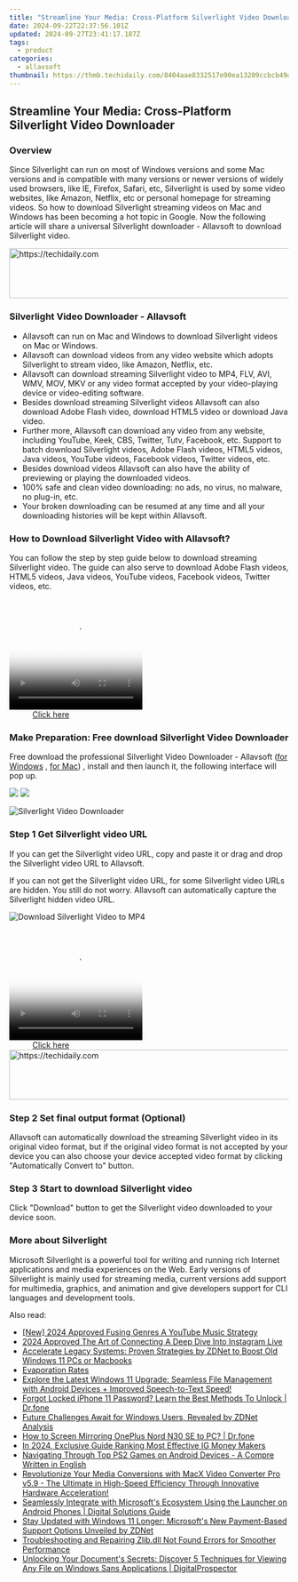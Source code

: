 ```yaml
---
title: "Streamline Your Media: Cross-Platform Silverlight Video Downloader"
date: 2024-09-22T22:37:56.101Z
updated: 2024-09-27T23:41:17.187Z
tags:
  - product
categories:
  - allavsoft
thumbnail: https://thmb.techidaily.com/8404aae8332517e90ea13209ccbcb49d56b9cbe41228f9bbeee698b42d6caf34.jpg
---
```


## Streamline Your Media: Cross-Platform Silverlight Video Downloader

### Overview

Since Silverlight can run on most of Windows versions and some Mac versions and is compatible with many versions or newer versions of widely used browsers, like IE, Firefox, Safari, etc, Silverlight is used by some video websites, like Amazon, Netflix, etc or personal homepage for streaming videos. So how to download Silverlight streaming videos on Mac and Windows has been becoming a hot topic in Google. Now the following article will share a universal Silverlight downloader - Allavsoft to download Silverlight video.

<!-- affiliate ads begin -->
<a href="https://laganoo.pxf.io/c/5597632/1484939/16446" target="_top" id="1484939">
  <img src="//a.impactradius-go.com/display-ad/16446-1484939" border="0" alt="https://techidaily.com" width="728" height="90"/>
</a>
<img height="0" width="0" src="https://laganoo.pxf.io/i/5597632/1484939/16446" style="position:absolute;visibility:hidden;" border="0" />
<!-- affiliate ads end -->

### Silverlight Video Downloader - Allavsoft

* Allavsoft can run on Mac and Windows to download Silverlight videos on Mac or Windows.
* Allavsoft can download videos from any video website which adopts Silverlight to stream video, like Amazon, Netflix, etc.
* Allavsoft can download streaming Silverlight video to MP4, FLV, AVI, WMV, MOV, MKV or any video format accepted by your video-playing device or video-editing software.
* Besides download streaming Silverlight videos Allavsoft can also download Adobe Flash video, download HTML5 video or download Java video.
* Further more, Allavsoft can download any video from any website, including YouTube, Keek, CBS, Twitter, Tutv, Facebook, etc. Support to batch download Silverlight videos, Adobe Flash videos, HTML5 videos, Java videos, YouTube videos, Facebook videos, Twitter videos, etc.
* Besides download videos Allavsoft can also have the ability of previewing or playing the downloaded videos.
* 100% safe and clean video downloading: no ads, no virus, no malware, no plug-in, etc.
* Your broken downloading can be resumed at any time and all your downloading histories will be kept within Allavsoft.

### How to Download Silverlight Video with Allavsoft?

You can follow the step by step guide below to download streaming Silverlight video. The guide can also serve to download Adobe Flash videos, HTML5 videos, Java videos, YouTube videos, Facebook videos, Twitter videos, etc.

<!-- affiliate ads begin -->
<span id="1912746">
					<video width="240" height="200" style="cursor:pointer"
           poster="//a.impactradius-go.com/display-clicktoplayimage/1912746.png"
           onclick="if(!this.playClicked){this.play();this.setAttribute('controls',true);this.playClicked=true;}">
	   <source src="//a.impactradius-go.com/display-ad/20231-1912746">
	   <img src="//a.impactradius-go.com/display-clicktoplayimage/1912746.png" style="border: none; height: 100%; width: 100%; object-fit: contain">
	</video>
	<div style="width:150px;text-align:center"><a href="javascript:window.open(decodeURIComponent('https%3A%2F%2Fmindmanager.sjv.io%2Fc%2F5597632%2F1912746%2F20231'), '_blank');void(0);">Click here</a></div>
</span>
<img height="0" width="0" src="https://imp.pxf.io/i/5597632/1912746/20231" style="position:absolute;visibility:hidden;" border="0" />
<!-- affiliate ads end -->

### Make Preparation: Free download Silverlight Video Downloader

Free download the professional Silverlight Video Downloader - Allavsoft ([for Windows](https://tools.techidaily.com/allavsoft/products/) , [for Mac](https://tools.techidaily.com/allavsoft/products/)) , install and then launch it, the following interface will pop up.

[![](https://www.allavsoft.com/how-to/../images/how-to/free-download-win.jpg)](https://tools.techidaily.com/allavsoft/products/) [![](https://www.allavsoft.com/how-to/../images/how-to/free-download-mac.jpg)](https://tools.techidaily.com/allavsoft/products/)

![Silverlight Video Downloader](https://www.allavsoft.com/how-to/../images/allavsoft/screen-shot-600.jpg)

### Step 1 Get Silverlight video URL

If you can get the Silverlight video URL, copy and paste it or drag and drop the Silverlight video URL to Allavsoft.

If you can not get the Silverlight video URL, for some Silverlight video URLs are hidden. You still do not worry. Allavsoft can automatically capture the Silverlight hidden video URL.

![Download Silverlight Video to MP4](https://www.allavsoft.com/how-to/../images/how-to/download-rtmp-video/download-rtmp-video.jpg)

<!-- affiliate ads begin -->
<span id="1265663">
					<video width="240" height="200" style="cursor:pointer"
           poster="//a.impactradius-go.com/display-clicktoplayimage/1265663.png"
           onclick="if(!this.playClicked){this.play();this.setAttribute('controls',true);this.playClicked=true;}">
	   <source src="//a.impactradius-go.com/display-ad/4482-1265663">
	   <img src="//a.impactradius-go.com/display-clicktoplayimage/1265663.png" style="border: none; height: 100%; width: 100%; object-fit: contain">
	</video>
	<div style="width:150px;text-align:center"><a href="javascript:window.open(decodeURIComponent('https%3A%2F%2Fmartinic.evyy.net%2Fc%2F5597632%2F1265663%2F4482'), '_blank');void(0);">Click here</a></div>
</span>
<img height="0" width="0" src="https://imp.pxf.io/i/5597632/1265663/4482" style="position:absolute;visibility:hidden;" border="0" />
<!-- affiliate ads end -->

<!-- affiliate ads begin -->
<a href="https://appsumo.8odi.net/c/5597632/2037318/7443" target="_top" id="2037318">
  <img src="//a.impactradius-go.com/display-ad/7443-2037318" border="0" alt="https://techidaily.com" width="728" height="90"/>
</a>
<img height="0" width="0" src="https://appsumo.8odi.net/i/5597632/2037318/7443" style="position:absolute;visibility:hidden;" border="0" />
<!-- affiliate ads end -->

### Step 2 Set final output format (Optional)

Allavsoft can automatically download the streaming Silverlight video in its original video format, but if the original video format is not accepted by your device you can also choose your device accepted video format by clicking "Automatically Convert to" button.

### Step 3 Start to download Silverlight video

Click "Download" button to get the Silverlight video downloaded to your device soon.

### More about Silverlight

Microsoft Silverlight is a powerful tool for writing and running rich Internet applications and media experiences on the Web. Early versions of Silverlight is mainly used for streaming media, current versions add support for multimedia, graphics, and animation and give developers support for CLI languages and development tools.

<ins class="adsbygoogle"
     style="display:block"
     data-ad-format="autorelaxed"
     data-ad-client="ca-pub-7571918770474297"
     data-ad-slot="1223367746"></ins>

<ins class="adsbygoogle"
     style="display:block"
     data-ad-client="ca-pub-7571918770474297"
     data-ad-slot="8358498916"
     data-ad-format="auto"
     data-full-width-responsive="true"></ins>

<span class="atpl-alsoreadstyle">Also read:</span>
<div><ul>
<li><a href="https://eaxpv-info.techidaily.com/new-2024-approved-fusing-genres-a-youtube-music-strategy/"><u>[New] 2024 Approved Fusing Genres A YouTube Music Strategy</u></a></li>
<li><a href="https://instagram-videos.techidaily.com/2024-approved-the-art-of-connecting-a-deep-dive-into-instagram-live/"><u>2024 Approved The Art of Connecting A Deep Dive Into Instagram Live</u></a></li>
<li><a href="https://win-superb.techidaily.com/accelerate-legacy-systems-proven-strategies-by-zdnet-to-boost-old-windows-11-pcs-or-macbooks/"><u>Accelerate Legacy Systems: Proven Strategies by ZDNet to Boost Old Windows 11 PCs or Macbooks</u></a></li>
<li><a href="https://win-superb.techidaily.com/evaporation-rates/"><u>Evaporation Rates</u></a></li>
<li><a href="https://win-superb.techidaily.com/explore-the-latest-windows-11-upgrade-seamless-file-management-with-android-devices-plus-improved-speech-to-text-speed/"><u>Explore the Latest Windows 11 Upgrade: Seamless File Management with Android Devices + Improved Speech-to-Text Speed!</u></a></li>
<li><a href="https://iphone-unlock.techidaily.com/forgot-locked-iphone-11-password-learn-the-best-methods-to-unlock-drfone-by-drfone-ios/"><u>Forgot Locked iPhone 11 Password? Learn the Best Methods To Unlock | Dr.fone</u></a></li>
<li><a href="https://win-superb.techidaily.com/future-challenges-await-for-windows-users-revealed-by-zdnet-analysis/"><u>Future Challenges Await for Windows Users, Revealed by ZDNet Analysis</u></a></li>
<li><a href="https://screen-mirror.techidaily.com/how-to-screen-mirroring-oneplus-nord-n30-se-to-pc-drfone-by-drfone-android/"><u>How to Screen Mirroring OnePlus Nord N30 SE to PC? | Dr.fone</u></a></li>
<li><a href="https://instagram-video-recordings.techidaily.com/in-2024-exclusive-guide-ranking-most-effective-ig-money-makers/"><u>In 2024, Exclusive Guide Ranking Most Effective IG Money Makers</u></a></li>
<li><a href="https://remote-screen-capture.techidaily.com/navigating-through-top-ps2-games-on-android-devices-a-compre-written-in-english/"><u>Navigating Through Top PS2 Games on Android Devices - A Compre Written in English</u></a></li>
<li><a href="https://some-guidance.techidaily.com/revolutionize-your-media-conversions-with-macx-video-converter-pro-v59-the-ultimate-in-high-speed-efficiency-through-innovative-hardware-acceleration/"><u>Revolutionize Your Media Conversions with MacX Video Converter Pro v5.9 - The Ultimate in High-Speed Efficiency Through Innovative Hardware Acceleration!</u></a></li>
<li><a href="https://win-superb.techidaily.com/seamlessly-integrate-with-microsofts-ecosystem-using-the-launcher-on-android-phones-digital-solutions-guide/"><u>Seamlessly Integrate with Microsoft's Ecosystem Using the Launcher on Android Phones | Digital Solutions Guide</u></a></li>
<li><a href="https://win-superb.techidaily.com/stay-updated-with-windows-11-longer-microsofts-new-payment-based-support-options-unveiled-by-zdnet/"><u>Stay Updated with Windows 11 Longer: Microsoft's New Payment-Based Support Options Unveiled by ZDNet</u></a></li>
<li><a href="https://technical-tips.techidaily.com/troubleshooting-and-repairing-zlibdll-not-found-errors-for-smoother-performance/"><u>Troubleshooting and Repairing Zlib.dll Not Found Errors for Smoother Performance</u></a></li>
<li><a href="https://win-superb.techidaily.com/unlocking-your-documents-secrets-discover-5-techniques-for-viewing-any-file-on-windows-sans-applications-digitalprospector/"><u>Unlocking Your Document's Secrets: Discover 5 Techniques for Viewing Any File on Windows Sans Applications | DigitalProspector</u></a></li>
</ul></div>

